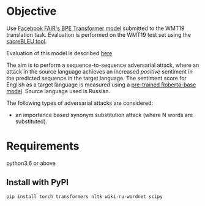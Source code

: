 # Objective

Use [Facebook FAIR's BPE Transformer model](https://huggingface.co/facebook/wmt19-de-en) submitted to the WMT19 translation task.
Evaluation is performed on the WMT19 test set using the [sacreBLEU tool](https://github.com/mjpost/sacreBLEU).

Evaluation of this model is described [here](https://github.com/rainavyas/NMTFAIRWMT19/blob/main/README.md)

The aim is to perform a sequence-to-sequence adversarial attack, where an attack in the source language achieves an increased _positive_ sentiment in the predicted sequence in the target language. The sentiment score for English as a target language is measured using a [pre-trained Roberta-base model](https://huggingface.co/cardiffnlp/twitter-roberta-base-sentiment). Source language used is Russian.

The following types of adversarial attacks are considered:

- an importance based synonym substitution attack (where N words are substituted).

# Requirements

python3.6 or above

## Install with PyPI
`pip install torch transformers nltk wiki-ru-wordnet scipy`
